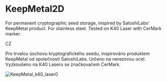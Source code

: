 # KeepMetal2D

For permanent cryptographic seed storage, inspired by SatoshiLabs' KeepMetal product.
For stainless steel. Tested on K40 Laser with CerMark marker.

CZ

Pro trvalou úschovu kryptografického seedu, inspirováno produktem KeepMetal od společnosti SatoshiLabs.
Určeno na nerezovou ocel. Vyzkoušeno na K40 Laseru se značkovačem CerMark.

![KeepMetal_k40_laser0](https://github.com/r21m/KeepMetal2D/assets/39201428/0866d806-6558-45c0-8f6f-289dc21d54f7)
